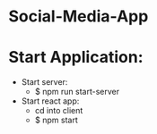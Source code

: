 # Social-Media-App

# Start Application:
- Start server:
  * $ npm run start-server
- Start react app:
  * cd into client
  * $ npm start

